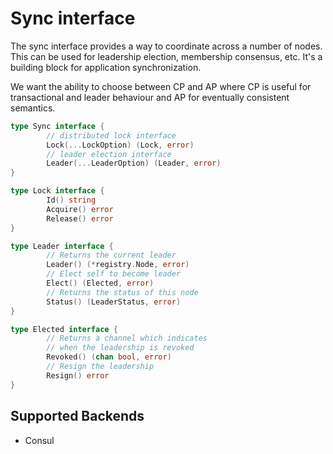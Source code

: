 # Sync interface

The sync interface provides a way to coordinate across a number of nodes. This can be used 
for leadership election, membership consensus, etc. It's a building block for application 
synchronization.

We want the ability to choose between CP and AP where CP is useful for transactional and leader 
behaviour and AP for eventually consistent semantics.

```go
type Sync interface {
        // distributed lock interface
        Lock(...LockOption) (Lock, error)
        // leader election interface
        Leader(...LeaderOption) (Leader, error)
}

type Lock interface {
        Id() string
        Acquire() error
        Release() error
}

type Leader interface {
        // Returns the current leader
        Leader() (*registry.Node, error)
        // Elect self to become leader
        Elect() (Elected, error)
        // Returns the status of this node
        Status() (LeaderStatus, error)
}

type Elected interface {
        // Returns a channel which indicates
        // when the leadership is revoked
        Revoked() (chan bool, error)
        // Resign the leadership
        Resign() error
}
```

## Supported Backends

- Consul
